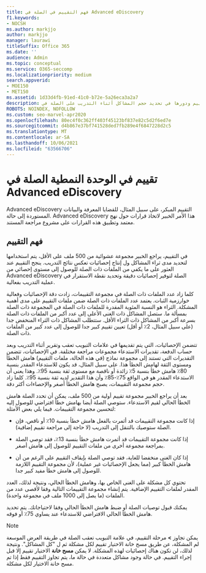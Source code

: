 ```yaml
---
title: فهم التقييم في الصلة في Advanced eDiscovery
f1.keywords:
- NOCSH
ms.author: markjjo
author: markjjo
manager: laurawi
titleSuffix: Office 365
ms.date: ''
audience: Admin
ms.topic: conceptual
ms.service: O365-seccomp
ms.localizationpriority: medium
search.appverid:
- MOE150
- MET150
ms.assetid: 1d33d4fb-91ed-41c0-b72e-5a26eca3a2a7
description: احصل على نظرة عامة حول مرحلة التقييم ودورها في تحديد حجم المشاكل أثناء التدريب على الصلة في Microsoft 365 Advanced eDiscovery.
ROBOTS: NOINDEX, NOFOLLOW
ms.custom: seo-marvel-apr2020
ms.openlocfilehash: 80ec4f0c362ff403f45123bf837e82c5d2f6ed7e
ms.sourcegitcommit: d4b867e37bf741528ded7fb289e4f6847228d2c5
ms.translationtype: MT
ms.contentlocale: ar-SA
ms.lasthandoff: 10/06/2021
ms.locfileid: "63566706"
---
```

# <a name="assessment-in-the-relevance-module-in-advanced-ediscovery"></a>تقييم في الوحدة النمطية الصلة في Advanced eDiscovery
  
Advanced eDiscovery التقييم المبكر، على سبيل المثال، للقضايا المعرفة والبيانات المستوردة إلى حالة. Advanced eDiscovery هذا الأمر الخبير لاتخاذ قرارات حول نهج معتمد وتطبيق هذه القرارات على مشروع مراجعة المستند.
  
## <a name="understanding-assessment"></a>فهم التقييم

في التقييم، يراجع الخبير مجموعة عشوائية من 500 ملف على الأقل، يتم استخدامها لتحديد مدى ثراء المشاكل ول إنتاج إحصائيات تعكس نتائج التدريب. ينجح التقييم عند العثور على ما يكفي من الملفات ذات الصلة للوصول إلى مستوى إحصائي من Advanced eDiscovery الصلة لتوفير إحصائيات دقيقة وتحديد نقطة الاستقرار في عملية التدريب بفعالية. 
  
كلما زاد عدد الملفات ذات الصلة في مجموعة التقييمات، زادت دقة الإحصائيات وفعالية خوارزمية الثبات. يعتمد عدد الملفات ذات الصلة ضمن ملفات التقييم على مدى أهمية المشكلة. الثراء هو النسبة المئوية المقدرة للملفات ذات الصلة في المجموعة ذات الصلة بمسألة ما. ستصل المشاكل ذات الغنى الأعلى إلى عدد أكبر من الملفات ذات الصلة بسرعة أكبر من المشاكل ذات الثراء الأقل. ستتطلب المشاكل ذات الثراء المنخفض جدا (على سبيل المثال، 2٪ أو أقل) تعيين تقييم كبير جدا للوصول إلى عدد كبير من الملفات ذات الصلة.
  
تتضمن الإحصائيات، التي يتم تقديمها في علامات التبويب تعقب وتقرير أثناء التدريب وبعد حساب الدفعة، تقديرات الاستدعاء  مجموعات مراجعة مختلفة. في الإحصائيات، تتضمن التقديرات التي تستند إلى مجموعة نماذج (في هذه الحالة، ملفات التقييم) هامش الخطأ ومستوى الثقة لهامش الخطأ هذا. على سبيل المثال، قد يكون للاستدعاء المقدر بنسبة 80٪ هامش خطأ بنسبة 5٪ زائدة أو ناقصة مع مستوى ثقة بنسبة 95٪. وهذا يعني أن الاستدعاء المقدر هو في الواقع 75٪-85٪ وأن هذا التقدير لديه ثقة بنسبة 95٪. كلما زاد حجم مجموعة التقييمات، يصبح هامش الخطأ أصغر والإحصاءات أكثر دقة. 
  
بعد أن يراجع الخبير مجموعة تقييم أولية من 500 ملف، يمكن أن تحدد الصلة هامش الخطأ الحالي لقيم الاستدعاء. ستوصي الصلة أيضا بهامش خطأ افتراضي للوصول إليه لتحسين مجموعة التقييمات. فيما يلي بعض الأمثلة:
  
- إذا كانت مجموعة التقييمات قد أثمرت بالفعل هامش خطأ بنسبة 10٪ أو ناقص، فإن الصلة ستوصيك بالتنقل إلى التدريب (لا حاجة إلى مراجعة تقييم إضافية). 

- إذا كانت مجموعة التقييمات قد أثمرت هامش خطأ بنسبة 13٪، فقد توصي الصلة بمراجعة مجموعة أخرى من ملفات التقييم للوصول إلى هامش أصغر. 

- إذا كان الغنى منخفضا للغاية، فقد توصي الصلة بإيقاف التقييم على الرغم من أن هامش الخطأ كبير (مما يجعل الإحصائيات غير عملية)، لأن مجموعة التقييم اللازمة للوصول إلى هامش خطأ مفيد كبير جدا.

تحتوي كل مشكلة على الغنى الخاص بها، وهامش الخطأ الحالي، ونتيجة لذلك، العدد المقدر لملفات التقييم الإضافية. يتم إنشاء مجموعة التقييمات التالية وفقا لأقصى عدد من الملفات (ما يصل إلى 1000 ملف في مجموعة واحدة).
  
يمكنك قبول توصيات الصلة أو ضبط هامش الخطأ الحالي وفقا لاحتياجاتك. يتم تحديد هامش الخطأ الحالي الافتراضي للاستدعاء عند يساوي 75٪ أو فوقه.
  
> [!NOTE]
> يمكن تجاوز **\>** مرحلة التقييم، في علامة التبويب تعقب الصلة في طريقة العرض الموسعة لم المشكلة، عن طريق مسح خانة الاختيار تقييم لكل مشكلة  ثم ل "كل المشاكل". ونتيجة لذلك، لن تكون هناك إحصائيات لهذه المشكلة. لا يمكن **مسح خانة** الاختيار تقييم إلا قبل إجراء التقييم. في حالة وجود مشاكل متعددة في حالة ما، يتم تجاوز التقييم فقط إذا تم مسح خانة الاختيار لكل مشكلة.
